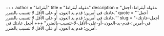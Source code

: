 +++
author = "أبقراط"
title = "مقولة أبقراط"
description = "مقولة أبقراط: أجعل عادتك في أمرين؛ قدم يد العون، أو على الأقل لا تتسبب بالضرر."
quote = '''أجعل عادتك في أمرين؛ قدم يد العون، أو على الأقل لا تتسبب بالضرر.'''
slug = "أجعل-عادتك-في-أمرين؛-قدم-يد-العون،-أو-على-الأقل-لا-تتسبب-بالضرر"
+++
أجعل عادتك في أمرين؛ قدم يد العون، أو على الأقل لا تتسبب بالضرر.
